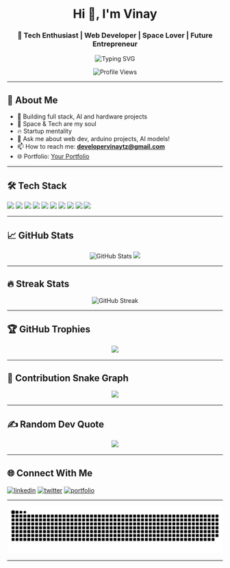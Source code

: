 <h1 align="center">Hi 👋, I'm Vinay</h1>
<h3 align="center">🚀 Tech Enthusiast | Web Developer | Space Lover | Future Entrepreneur</h3>

<p align="center">
  <img src="https://cdni.iconscout.com/illustration/premium/thumb/coder-illustration-download-in-svg-png-gif-file-formats--programmer-developer-developing-programming-businex-colorful-pack-business-illustrations-2895977.png" alt="Typing SVG" />
</p>

<p align="center">
  <img src="https://komarev.com/ghpvc/?username=YOUR-USERNAME&label=Profile%20views&color=0e75b6&style=flat" alt="Profile Views" />
</p>

---

## 🌟 About Me
- 🚀 Building full stack, AI and hardware projects
- 🌌 Space & Tech are my soul
- 🔥 Startup mentality
- 💬 Ask me about web dev, arduino projects, AI models!
- 📫 How to reach me: **developervinaytz@gmail.com**
- 🌐 Portfolio: [Your Portfolio](http://portfolioz-eight.vercel.app/)

---

## 🛠️ Tech Stack

<p align="left">
  <img src="https://img.shields.io/badge/C++-blue?style=flat&logo=c%2B%2B&logoColor=white"/>
  <img src="https://img.shields.io/badge/Python-3776AB?style=flat&logo=python&logoColor=white"/>
  <img src="https://img.shields.io/badge/JavaScript-yellow?style=flat&logo=javascript&logoColor=black"/>
  <img src="https://img.shields.io/badge/React-61DAFB?style=flat&logo=react&logoColor=black"/>
  <img src="https://img.shields.io/badge/Node.js-339933?style=flat&logo=nodedotjs&logoColor=white"/>
  <img src="https://img.shields.io/badge/Arduino-00979D?style=flat&logo=arduino&logoColor=white"/>
  <img src="https://img.shields.io/badge/Flask-black?style=flat&logo=flask&logoColor=white"/>
  <img src="https://img.shields.io/badge/MongoDB-47A248?style=flat&logo=mongodb&logoColor=white"/>
  <img src="https://img.shields.io/badge/Tailwind_CSS-38B2AC?style=flat&logo=tailwind-css&logoColor=white"/>
  <img src="https://img.shields.io/badge/Linux-FCC624?style=flat&logo=linux&logoColor=black"/>
</p>

---

## 📈 GitHub Stats

<p align="center">
  <img src="https://github-readme-stats.vercel.app/api?username=YOUR-USERNAME&show_icons=true&theme=radical" alt="GitHub Stats" />
  <img src="https://github-readme-stats.vercel.app/api/top-langs/?username=YOUR-USERNAME&layout=compact&theme=radical" />
</p>

---

## 🔥 Streak Stats

<p align="center">
  <img src="https://github-readme-streak-stats.herokuapp.com/?user=YOUR-USERNAME&theme=radical" alt="GitHub Streak" />
</p>

---

## 🏆 GitHub Trophies

<p align="center">
  <img src="https://github-profile-trophy.vercel.app/?username=YOUR-USERNAME&theme=radical&no-frame=true&margin-w=4" />
</p>

---

## 🐍 Contribution Snake Graph

<p align="center">
  <img src="https://raw.githubusercontent.com/YOUR-USERNAME/YOUR-USERNAME/output/github-contribution-grid-snake.svg" />
</p>

---

## ✍️ Random Dev Quote

<p align="center">
  <img src="https://quotes-github-readme.vercel.app/api?type=horizontal&theme=radical" />
</p>

---

## 🌐 Connect With Me

<p align="left">
<a href="https://linkedin.com/in/YOUR-LINKEDIN" target="blank"><img align="center" src="https://img.shields.io/badge/LinkedIn-blue?style=flat-square&logo=linkedin&logoColor=white" alt="linkedin" /></a>
<a href="https://twitter.com/YOUR-TWITTER" target="blank"><img align="center" src="https://img.shields.io/badge/Twitter-blue?style=flat-square&logo=twitter&logoColor=white" alt="twitter" /></a>
<a href="https://your-portfolio.com" target="blank"><img align="center" src="https://img.shields.io/badge/Portfolio-12100E?style=flat-square&logo=dev.to&logoColor=white" alt="portfolio" /></a>
</p>

---

<p align="center">
  <img src="https://github.com/Platane/snk/raw/output/github-contribution-grid-snake.svg" alt="snake animation" />
</p>

---
